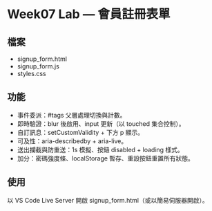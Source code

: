# Week07 Lab — 會員註冊表單
## 檔案
- signup_form.html
- signup_form.js
- styles.css

## 功能
- 事件委派：#tags 父層處理切換與計數。
- 即時驗證：blur 後啟用、input 更新（以 touched 集合控制）。
- 自訂訊息：setCustomValidity + 下方 p 顯示。
- 可及性：aria-describedby + aria-live。
- 送出攔截與防重送：1s 模擬、按鈕 disabled + loading 樣式。
- 加分：密碼強度條、localStorage 暫存、重設按鈕重置所有狀態。

## 使用
以 VS Code Live Server 開啟 signup_form.html（或以簡易伺服器開啟）。